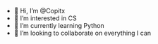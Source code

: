 - 👋 Hi, I’m @Copitx
- 👀 I’m interested in CS
- 🌱 I’m currently learning Python
- 💞️ I’m looking to collaborate on everything I can

<!---
Copitx/Copitx is a ✨ special ✨ repository because its `README.md` (this file) appears on your GitHub profile.
You can click the Preview link to take a look at your changes.
--->

